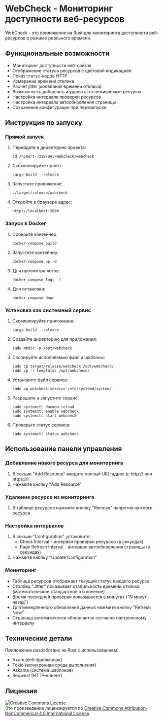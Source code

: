 # WebCheck - Мониторинг доступности веб-ресурсов

WebCheck - это приложение на Rust для мониторинга доступности веб-ресурсов в режиме реального времени.

## Функциональные возможности

- Мониторинг доступности веб-сайтов
- Отображение статуса ресурсов с цветовой индикацией
- Показ статус-кодов HTTP
- Измерение времени отклика
- Расчет jitter (колебания времени отклика)
- Возможность добавлять и удалять отслеживаемые ресурсы
- Настройка интервала проверки ресурсов
- Настройка интервала автообновления страницы
- Сохранение конфигурации при перезапуске

## Инструкция по запуску

### Прямой запуск

1. Перейдите в директорию проекта:
   ```
   cd /home/t-7219/Dev/Webcheck/webcheck
   ```

2. Скомпилируйте проект:
   ```
   cargo build --release
   ```

3. Запустите приложение:
   ```
   ./target/release/webcheck
   ```

4. Откройте в браузере адрес:
   ```
   http://localhost:3000
   ```

### Запуск в Docker

1. Соберите контейнер:
   ```
   docker-compose build
   ```

2. Запустите контейнер:
   ```
   docker-compose up -d
   ```

3. Для просмотра логов:
   ```
   docker-compose logs -f
   ```

4. Для остановки:
   ```
   docker-compose down
   ```

### Установка как системный сервис

1. Скомпилируйте приложение:
   ```
   cargo build --release
   ```

2. Создайте директорию для приложения:
   ```
   sudo mkdir -p /opt/webcheck
   ```

3. Скопируйте исполняемый файл и шаблоны:
   ```
   sudo cp target/release/webcheck /opt/webcheck/
   sudo cp -r templates /opt/webcheck/
   ```

4. Установите файл сервиса:
   ```
   sudo cp webcheck.service /etc/systemd/system/
   ```

5. Разрешите и запустите сервис:
   ```
   sudo systemctl daemon-reload
   sudo systemctl enable webcheck
   sudo systemctl start webcheck
   ```

6. Проверьте статус сервиса:
   ```
   sudo systemctl status webcheck
   ```

## Использование панели управления

### Добавление нового ресурса для мониторинга
1. В секции "Add Resource" введите полный URL-адрес (с http:// или https://)
2. Нажмите кнопку "Add Resource"

### Удаление ресурса из мониторинга
1. В таблице ресурсов нажмите кнопку "Remove" напротив нужного ресурса

### Настройка интервалов
1. В секции "Configuration" установите:
   - Check Interval - интервал проверки ресурсов (в секундах)
   - Page Refresh Interval - интервал автообновления страницы (в секундах)
2. Нажмите кнопку "Update Configuration"

### Мониторинг
- Таблица ресурсов отображает текущий статус каждого ресурса
- Столбец "Jitter" показывает стабильность времени отклика (математическое стандартное отклонение)
- Время последней проверки показывается в минутах ("N минут назад")
- Для немедленного обновления данных нажмите кнопку "Refresh Now"
- Страница автоматически обновляется согласно настроенному интервалу

## Технические детали

Приложение разработано на Rust с использованием:
- Axum (веб-фреймворк)
- Tokio (асинхронная среда выполнения)
- Askama (система шаблонов)
- Reqwest (HTTP-клиент)

## Лицензия

<a rel="license" href="http://creativecommons.org/licenses/by-nc/4.0/"><img alt="Creative Commons License" style="border-width:0" src="https://i.creativecommons.org/l/by-nc/4.0/88x31.png" /></a><br />Это произведение лицензируется по <a rel="license" href="http://creativecommons.org/licenses/by-nc/4.0/">Creative Commons Attribution-NonCommercial 4.0 International License</a>.
